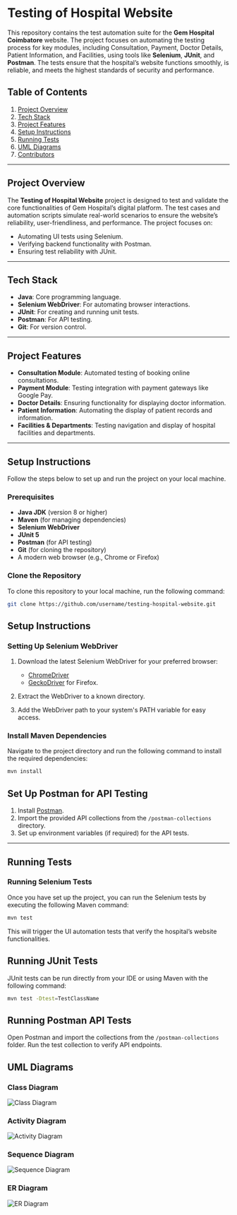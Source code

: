 # Testing of Hospital Website

This repository contains the test automation suite for the **Gem Hospital Coimbatore** website. The project focuses on automating the testing process for key modules, including Consultation, Payment, Doctor Details, Patient Information, and Facilities, using tools like **Selenium**, **JUnit**, and **Postman**. The tests ensure that the hospital’s website functions smoothly, is reliable, and meets the highest standards of security and performance.

## Table of Contents

1. [Project Overview](#project-overview)
2. [Tech Stack](#tech-stack)
3. [Project Features](#project-features)
4. [Setup Instructions](#setup-instructions)
5. [Running Tests](#running-tests)
6. [UML Diagrams](#uml-diagrams)
7. [Contributors](#contributors)

---

## Project Overview

The **Testing of Hospital Website** project is designed to test and validate the core functionalities of Gem Hospital’s digital platform. The test cases and automation scripts simulate real-world scenarios to ensure the website’s reliability, user-friendliness, and performance. The project focuses on:
- Automating UI tests using Selenium.
- Verifying backend functionality with Postman.
- Ensuring test reliability with JUnit.

---

## Tech Stack

- **Java**: Core programming language.
- **Selenium WebDriver**: For automating browser interactions.
- **JUnit**: For creating and running unit tests.
- **Postman**: For API testing.
- **Git**: For version control.

---

## Project Features

- **Consultation Module**: Automated testing of booking online consultations.
- **Payment Module**: Testing integration with payment gateways like Google Pay.
- **Doctor Details**: Ensuring functionality for displaying doctor information.
- **Patient Information**: Automating the display of patient records and information.
- **Facilities & Departments**: Testing navigation and display of hospital facilities and departments.

---

## Setup Instructions

Follow the steps below to set up and run the project on your local machine.

### Prerequisites

- **Java JDK** (version 8 or higher)
- **Maven** (for managing dependencies)
- **Selenium WebDriver**
- **JUnit 5**
- **Postman** (for API testing)
- **Git** (for cloning the repository)
- A modern web browser (e.g., Chrome or Firefox)

### Clone the Repository

To clone this repository to your local machine, run the following command:

```bash
git clone https://github.com/username/testing-hospital-website.git
```

## Setup Instructions

### Setting Up Selenium WebDriver

1. Download the latest Selenium WebDriver for your preferred browser:
   - [ChromeDriver](https://sites.google.com/a/chromium.org/chromedriver/downloads)
   - [GeckoDriver](https://github.com/mozilla/geckodriver/releases) for Firefox.

2. Extract the WebDriver to a known directory.

3. Add the WebDriver path to your system's PATH variable for easy access.

### Install Maven Dependencies

Navigate to the project directory and run the following command to install the required dependencies:

```bash
mvn install
```
## Set Up Postman for API Testing

1. Install [Postman](https://www.postman.com/downloads/).
2. Import the provided API collections from the `/postman-collections` directory.
3. Set up environment variables (if required) for the API tests.

---

## Running Tests

### Running Selenium Tests

Once you have set up the project, you can run the Selenium tests by executing the following Maven command:

```bash
mvn test
```
This will trigger the UI automation tests that verify the hospital’s website functionalities.

## Running JUnit Tests

JUnit tests can be run directly from your IDE or using Maven with the following command:

```bash
mvn test -Dtest=TestClassName
```

## Running Postman API Tests

Open Postman and import the collections from the <code>/postman-collections</code> folder.
Run the test collection to verify API endpoints.

## UML Diagrams

### Class Diagram
![Class Diagram](Diagrams/1.png)

### Activity Diagram
![Activity Diagram](Diagrams/2.png)

### Sequence Diagram
![Sequence Diagram](Diagrams/3.png)

### ER Diagram
![ER Diagram](Diagrams/4.png)

